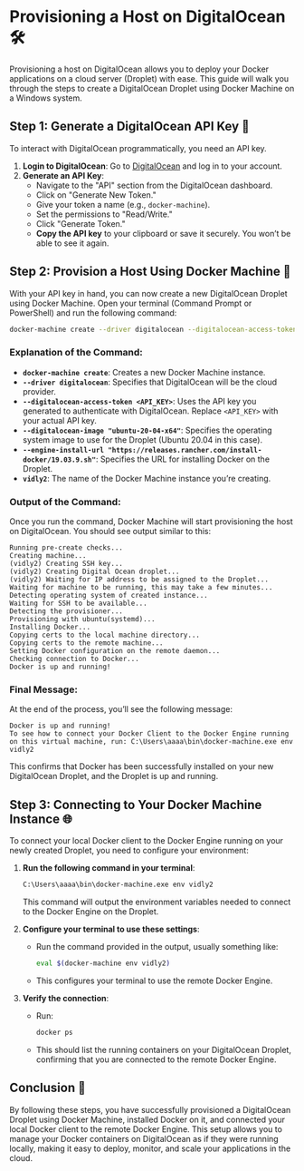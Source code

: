 # Provisioning a Host on DigitalOcean 🛠️

Provisioning a host on DigitalOcean allows you to deploy your Docker applications on a cloud server (Droplet) with ease. This guide will walk you through the steps to create a DigitalOcean Droplet using Docker Machine on a Windows system.

## Step 1: Generate a DigitalOcean API Key 🔑

To interact with DigitalOcean programmatically, you need an API key.

1. **Login to DigitalOcean**: Go to [DigitalOcean](https://www.digitalocean.com/) and log in to your account.
2. **Generate an API Key**:
   - Navigate to the "API" section from the DigitalOcean dashboard.
   - Click on "Generate New Token."
   - Give your token a name (e.g., `docker-machine`).
   - Set the permissions to "Read/Write."
   - Click "Generate Token."
   - **Copy the API key** to your clipboard or save it securely. You won’t be able to see it again.

## Step 2: Provision a Host Using Docker Machine 🚀

With your API key in hand, you can now create a new DigitalOcean Droplet using Docker Machine. Open your terminal (Command Prompt or PowerShell) and run the following command:

```bash
docker-machine create --driver digitalocean --digitalocean-access-token <API_KEY> --digitalocean-image "ubuntu-20-04-x64" --engine-install-url "https://releases.rancher.com/install-docker/19.03.9.sh" vidly2
```

### Explanation of the Command:

- **`docker-machine create`**: Creates a new Docker Machine instance.
- **`--driver digitalocean`**: Specifies that DigitalOcean will be the cloud provider.
- **`--digitalocean-access-token <API_KEY>`**: Uses the API key you generated to authenticate with DigitalOcean. Replace `<API_KEY>` with your actual API key.
- **`--digitalocean-image "ubuntu-20-04-x64"`**: Specifies the operating system image to use for the Droplet (Ubuntu 20.04 in this case).
- **`--engine-install-url "https://releases.rancher.com/install-docker/19.03.9.sh"`**: Specifies the URL for installing Docker on the Droplet.
- **`vidly2`**: The name of the Docker Machine instance you’re creating.

### Output of the Command:

Once you run the command, Docker Machine will start provisioning the host on DigitalOcean. You should see output similar to this:

```plaintext
Running pre-create checks...
Creating machine...
(vidly2) Creating SSH key...
(vidly2) Creating Digital Ocean droplet...
(vidly2) Waiting for IP address to be assigned to the Droplet...
Waiting for machine to be running, this may take a few minutes...
Detecting operating system of created instance...
Waiting for SSH to be available...
Detecting the provisioner...
Provisioning with ubuntu(systemd)...
Installing Docker...
Copying certs to the local machine directory...
Copying certs to the remote machine...
Setting Docker configuration on the remote daemon...
Checking connection to Docker...
Docker is up and running!
```

### Final Message:

At the end of the process, you’ll see the following message:

```plaintext
Docker is up and running!
To see how to connect your Docker Client to the Docker Engine running on this virtual machine, run: C:\Users\aaaa\bin\docker-machine.exe env vidly2
```

This confirms that Docker has been successfully installed on your new DigitalOcean Droplet, and the Droplet is up and running.

## Step 3: Connecting to Your Docker Machine Instance 🌐

To connect your local Docker client to the Docker Engine running on your newly created Droplet, you need to configure your environment:

1. **Run the following command in your terminal**:
   ```bash
   C:\Users\aaaa\bin\docker-machine.exe env vidly2
   ```
   This command will output the environment variables needed to connect to the Docker Engine on the Droplet.

2. **Configure your terminal to use these settings**:
   - Run the command provided in the output, usually something like:
     ```bash
     eval $(docker-machine env vidly2)
     ```
   - This configures your terminal to use the remote Docker Engine.

3. **Verify the connection**:
   - Run:
     ```bash
     docker ps
     ```
   - This should list the running containers on your DigitalOcean Droplet, confirming that you are connected to the remote Docker Engine.

## Conclusion 🎯

By following these steps, you have successfully provisioned a DigitalOcean Droplet using Docker Machine, installed Docker on it, and connected your local Docker client to the remote Docker Engine. This setup allows you to manage your Docker containers on DigitalOcean as if they were running locally, making it easy to deploy, monitor, and scale your applications in the cloud.
